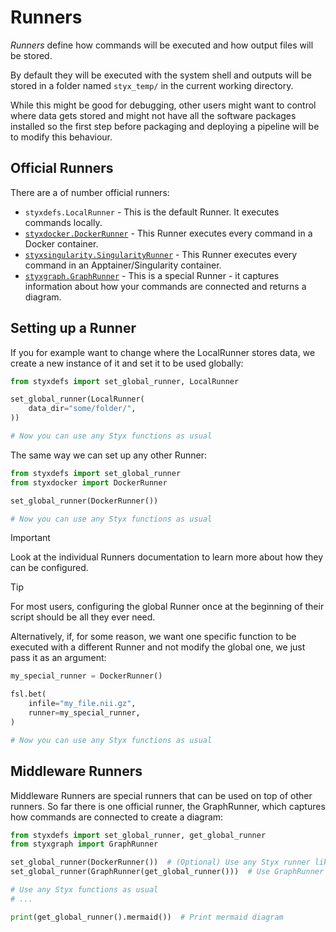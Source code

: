 # Runners

_Runners_ define how commands will be executed and how output files will be stored.

By default they will be executed with the system shell and outputs will be stored in a folder named `styx_temp/` in the current working directory.

While this might be good for debugging, other users might want to control where data gets stored and might not have all the software packages installed so the first step before packaging and deploying a pipeline will be to modify this behaviour.

## Official Runners

There are a of number official runners:

- `styxdefs.LocalRunner` - This is the default Runner. It executes commands locally.
- [`styxdocker.DockerRunner`](https://github.com/childmindresearch/styxdocker) - This Runner executes every command in a Docker container.
- [`styxsingularity.SingularityRunner`](https://github.com/childmindresearch/styxsingularity) - This Runner executes every command in an Apptainer/Singularity container.
- [`styxgraph.GraphRunner`](https://github.com/childmindresearch/styxgraph) - This is a special Runner - it captures information about how your commands are connected and returns a diagram.

## Setting up a Runner

If you for example want to change where the LocalRunner stores data, we create a new instance of it and set it to be used globally:

```Python
from styxdefs import set_global_runner, LocalRunner

set_global_runner(LocalRunner(
    data_dir="some/folder/",
))

# Now you can use any Styx functions as usual
```

The same way we can set up any other Runner:

```Python
from styxdefs import set_global_runner
from styxdocker import DockerRunner

set_global_runner(DockerRunner())

# Now you can use any Styx functions as usual
```

> [!IMPORTANT]  
> Look at the individual Runners documentation to learn more about how they can be configured.

> [!TIP]  
> For most users, configuring the global Runner once at the beginning of their script should be all they ever need.

Alternatively, if, for some reason, we want one specific function to be executed with a different Runner and not modify the global one, we just pass it as an argument:

```Python
my_special_runner = DockerRunner()

fsl.bet(
    infile="my_file.nii.gz",
    runner=my_special_runner,
)

# Now you can use any Styx functions as usual
```

## Middleware Runners

Middleware Runners are special runners that can be used on top of other runners. So far there is one official runner, the GraphRunner, which captures how commands are connected to create a diagram:

```Python
from styxdefs import set_global_runner, get_global_runner
from styxgraph import GraphRunner

set_global_runner(DockerRunner())  # (Optional) Use any Styx runner like usual
set_global_runner(GraphRunner(get_global_runner()))  # Use GraphRunner middleware

# Use any Styx functions as usual
# ...

print(get_global_runner().mermaid())  # Print mermaid diagram
```